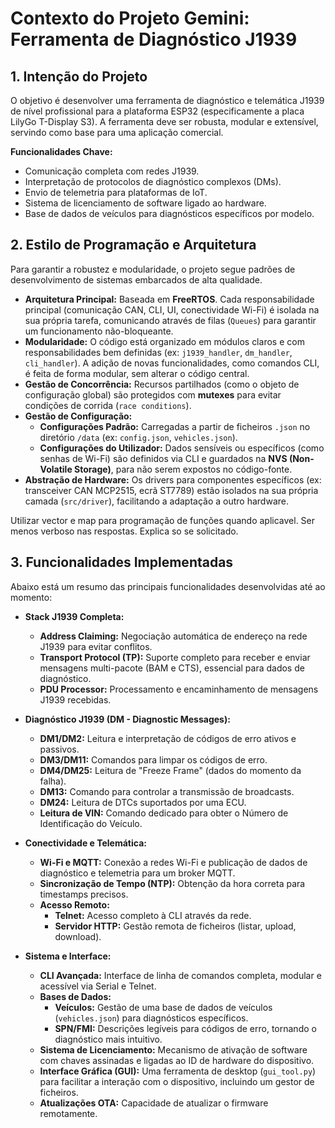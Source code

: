 # Contexto do Projeto Gemini: Ferramenta de Diagnóstico J1939

## 1. Intenção do Projeto

O objetivo é desenvolver uma ferramenta de diagnóstico e telemática J1939 de nível profissional para a plataforma ESP32 (especificamente a placa LilyGo T-Display S3). A ferramenta deve ser robusta, modular e extensível, servindo como base para uma aplicação comercial.

**Funcionalidades Chave:**
- Comunicação completa com redes J1939.
- Interpretação de protocolos de diagnóstico complexos (DMs).
- Envio de telemetria para plataformas de IoT.
- Sistema de licenciamento de software ligado ao hardware.
- Base de dados de veículos para diagnósticos específicos por modelo.

## 2. Estilo de Programação e Arquitetura

Para garantir a robustez e modularidade, o projeto segue padrões de desenvolvimento de sistemas embarcados de alta qualidade.

- **Arquitetura Principal:** Baseada em **FreeRTOS**. Cada responsabilidade principal (comunicação CAN, CLI, UI, conectividade Wi-Fi) é isolada na sua própria tarefa, comunicando através de filas (`Queues`) para garantir um funcionamento não-bloqueante.
- **Modularidade:** O código está organizado em módulos claros e com responsabilidades bem definidas (ex: `j1939_handler`, `dm_handler`, `cli_handler`). A adição de novas funcionalidades, como comandos CLI, é feita de forma modular, sem alterar o código central.
- **Gestão de Concorrência:** Recursos partilhados (como o objeto de configuração global) são protegidos com **mutexes** para evitar condições de corrida (`race conditions`).
- **Gestão de Configuração:**
  - **Configurações Padrão:** Carregadas a partir de ficheiros `.json` no diretório `/data` (ex: `config.json`, `vehicles.json`).
  - **Configurações do Utilizador:** Dados sensíveis ou específicos (como senhas de Wi-Fi) são definidos via CLI e guardados na **NVS (Non-Volatile Storage)**, para não serem expostos no código-fonte.
- **Abstração de Hardware:** Os drivers para componentes específicos (ex: transceiver CAN MCP2515, ecrã ST7789) estão isolados na sua própria camada (`src/driver`), facilitando a adaptação a outro hardware.

Utilizar vector e map para programação de funções quando aplicavel.
Ser menos verboso nas respostas. Explica so se solicitado.

## 3. Funcionalidades Implementadas

Abaixo está um resumo das principais funcionalidades desenvolvidas até ao momento:

- **Stack J1939 Completa:**
  - **Address Claiming:** Negociação automática de endereço na rede J1939 para evitar conflitos.
  - **Transport Protocol (TP):** Suporte completo para receber e enviar mensagens multi-pacote (BAM e CTS), essencial para dados de diagnóstico.
  - **PDU Processor:** Processamento e encaminhamento de mensagens J1939 recebidas.

- **Diagnóstico J1939 (DM - Diagnostic Messages):**
  - **DM1/DM2:** Leitura e interpretação de códigos de erro ativos e passivos.
  - **DM3/DM11:** Comandos para limpar os códigos de erro.
  - **DM4/DM25:** Leitura de "Freeze Frame" (dados do momento da falha).
  - **DM13:** Comando para controlar a transmissão de broadcasts.
  - **DM24:** Leitura de DTCs suportados por uma ECU.
  - **Leitura de VIN:** Comando dedicado para obter o Número de Identificação do Veículo.

- **Conectividade e Telemática:**
  - **Wi-Fi e MQTT:** Conexão a redes Wi-Fi e publicação de dados de diagnóstico e telemetria para um broker MQTT.
  - **Sincronização de Tempo (NTP):** Obtenção da hora correta para timestamps precisos.
  - **Acesso Remoto:**
    - **Telnet:** Acesso completo à CLI através da rede.
    - **Servidor HTTP:** Gestão remota de ficheiros (listar, upload, download).

- **Sistema e Interface:**
  - **CLI Avançada:** Interface de linha de comandos completa, modular e acessível via Serial e Telnet.
  - **Bases de Dados:**
    - **Veículos:** Gestão de uma base de dados de veículos (`vehicles.json`) para diagnósticos específicos.
    - **SPN/FMI:** Descrições legíveis para códigos de erro, tornando o diagnóstico mais intuitivo.
  - **Sistema de Licenciamento:** Mecanismo de ativação de software com chaves assinadas e ligadas ao ID de hardware do dispositivo.
  - **Interface Gráfica (GUI):** Uma ferramenta de desktop (`gui_tool.py`) para facilitar a interação com o dispositivo, incluindo um gestor de ficheiros.
  - **Atualizações OTA:** Capacidade de atualizar o firmware remotamente.
